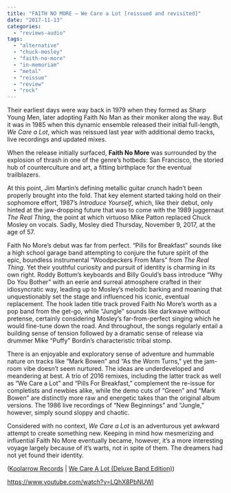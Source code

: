 ```yaml
---
title: "FAITH NO MORE – We Care a Lot [reissued and revisited]"
date: "2017-11-13"
categories: 
  - "reviews-audio"
tags: 
  - "alternative"
  - "chuck-mosley"
  - "faith-no-more"
  - "in-memoriam"
  - "metal"
  - "reissue"
  - "review"
  - "rock"
---
```


Their earliest days were way back in 1979 when they formed as Sharp Young Men, later adopting Faith No Man as their moniker along the way. But it was in 1985 when this dynamic ensemble released their initial full-length, _We Care a Lot_, which was reissued last year with additional demo tracks, live recordings and updated mixes.

When the release initially surfaced, **Faith No More** was surrounded by the explosion of thrash in one of the genre’s hotbeds: San Francisco, the storied hub of counterculture and art, a fitting birthplace for the eventual trailblazers.

At this point, Jim Martin’s defining metallic guitar crunch hadn’t been properly brought into the fold. That key element started taking hold on their sophomore effort, 1987’s _Introduce Yourself_, which, like their debut, only hinted at the jaw-dropping future that was to come with the 1989 juggernaut _The Real Thing_, the point at which virtuoso Mike Patton replaced Chuck Mosley on vocals. Sadly, Mosley died Thursday, November 9, 2017, at the age of 57.

Faith No More’s debut was far from perfect. “Pills for Breakfast” sounds like a high school garage band attempting to conjure the future spirit of the epic, boundless instrumental “Woodpeckers From Mars” from _The Real Thing_. Yet their youthful curiosity and pursuit of identity is charming in its own right. Roddy Bottum’s keyboards and Billy Gould’s bass introduce “Why Do You Bother” with an eerie and surreal atmosphere crafted in their idiosyncratic way, leading up to Mosley’s melodic barking and moaning that unquestionably set the stage and influenced his iconic, eventual replacement. The hook laden title track proved Faith No More’s worth as a pop band from the get-go, while “Jungle” sounds like darkwave without pretense, certainly considering Mosley’s far-from-perfect singing which he would fine-tune down the road. And throughout, the songs regularly entail a building sense of tension followed by a dramatic sense of release via drummer Mike “Puffy” Bordin’s characteristic tribal stomp.

There is an enjoyable and exploratory sense of adventure and hummable nature on tracks like “Mark Bowen” and “As the Worm Turns," yet the jam-room vibe doesn’t seem nurtured. The ideas are underdeveloped and meandering at best. A trio of 2016 remixes, including the latter track as well as “We Care a Lot” and “Pills For Breakfast,” complement the re-issue for completists and newbies alike, while the demo cuts of “Green” and “Mark Bowen” are distinctly more raw and energetic takes than the original album versions. The 1986 live recordings of “New Beginnings” and “Jungle,” however, simply sound sloppy and chaotic.

Considered with no context, _We Care a Lot_ is an adventurous yet awkward attempt to create something new. Keeping in mind how mesmerizing and influential Faith No More eventually became, however, it’s a more interesting voyage largely because of it’s warts, not in spite of them. The dreamers had not yet found their identity.

([Koolarrow Records](http://koolarrow.com/) | [We Care A Lot (Deluxe Band Edition)](http://koolarrow.com/releases/we-care-a-lot-deluxe-band-edition/))

https://www.youtube.com/watch?v=LQhX8PbNUWI

